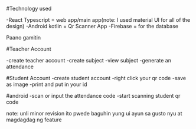 #Technology used

-React Typescript = web app/main app(note: I used material UI for all of the design)
-Android kotlin  = Qr Scanner App
-Firebase = for the database

Paano gamitin 

#Teacher Account

-create teacher account
-create subject
-view subject
-generate an attendance


#Student Account
-create student account 
-right click your qr code 
-save as image 
-print and put in your id



#android 
-scan or input the attendance code
-start scanning student qr code

note:  unli minor revision ito pwede baguhin yung ui ayun sa gusto nyu at magdagdag ng feature 




